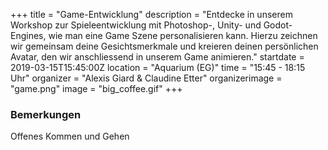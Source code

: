 +++
title = "Game-Entwicklung"
description = "Entdecke in unserem Workshop zur Spieleentwicklung mit Photoshop-, Unity- und Godot-Engines, wie man eine Game Szene personalisieren kann. Hierzu zeichnen wir gemeinsam deine Gesichtsmerkmale und kreieren deinen persönlichen Avatar, den wir anschliessend in unserem Game animieren."
startdate = 2019-03-15T15:45:00Z
location = "Aquarium (EG)"
time = "15:45 - 18:15 Uhr"
organizer = "Alexis Giard & Claudine Etter"
organizerimage = "game.png"
image = "big_coffee.gif"
+++

### Bemerkungen
Offenes Kommen und Gehen
